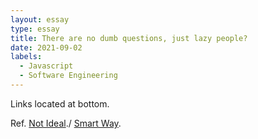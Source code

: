 ```yaml
---
layout: essay
type: essay
title: There are no dumb questions, just lazy people?
date: 2021-09-02
labels:
  - Javascript
  - Software Engineering
---
```

Links located at bottom.

Ref.
[Not Ideal](https://softwareengineering.stackexchange.com/questions/213449/how-do-i-create-every-permutation)./
[Smart Way](https://softwareengineering.stackexchange.com/questions/431655/running-series-of-steps-depending-on-implementation).
